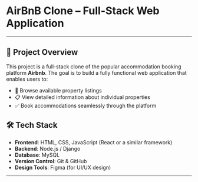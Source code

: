 # AirBnB Clone – Full-Stack Web Application

---

## 📌 Project Overview

This project is a full-stack clone of the popular accommodation booking platform **Airbnb**. The goal is to build a fully functional web application that enables users to:

- 🏡 Browse available property listings
- 📋 View detailed information about individual properties
- ✅ Book accommodations seamlessly through the platform

## 🛠️ Tech Stack

- **Frontend**: HTML, CSS, JavaScript (React or a similar framework)
- **Backend**: Node.js / Django
- **Database**: MySQL
- **Version Control**: Git & GitHub
- **Design Tools**: Figma (for UI/UX design)

---
